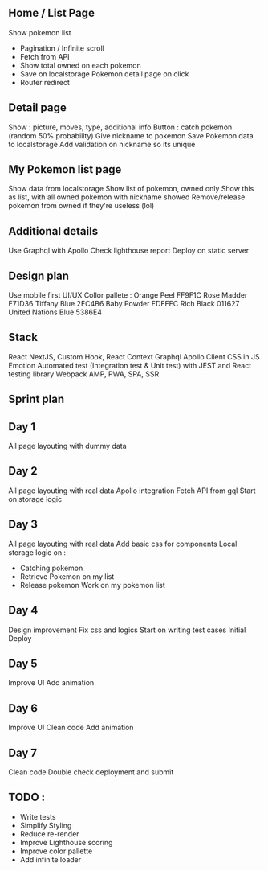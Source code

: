 ## Home / List Page
Show pokemon list
- Pagination / Infinite scroll
- Fetch from API
- Show total owned on each pokemon
- Save on localstorage
Pokemon detail page on click
- Router redirect

## Detail page
Show : picture, moves, type, additional info
Button : catch pokemon (random 50% probability)
Give nickname to pokemon
Save Pokemon data to localstorage
Add validation on nickname so its unique

## My Pokemon list page
Show data from localstorage 
Show list of pokemon, owned only
Show this as list, with all owned pokemon with nickname showed
Remove/release pokemon from owned if they're useless (lol)

## Additional details
Use Graphql with Apollo
Check lighthouse report
Deploy on static server

## Design plan
Use mobile first UI/UX
Collor pallete : 
Orange Peel FF9F1C
Rose Madder E71D36
Tiffany Blue 2EC4B6
Baby Powder FDFFFC
Rich Black 011627
United Nations Blue 5386E4


## Stack
React NextJS, Custom Hook, React Context
Graphql Apollo Client
CSS in JS Emotion
Automated test (Integration test & Unit test) with JEST and React testing library
Webpack
AMP, PWA, SPA, SSR

## Sprint plan

## Day 1
All page layouting with dummy data

## Day 2
All page layouting with real data
Apollo integration
Fetch API from gql
Start on storage logic

## Day 3
All page layouting with real data
Add basic css for components
Local storage logic on :
- Catching pokemon
- Retrieve Pokemon on my list
- Release pokemon
Work on my pokemon list

## Day 4
Design improvement
Fix css and logics
Start on writing test cases
Initial Deploy

## Day 5
Improve UI
Add animation

## Day 6
Improve UI
Clean code
Add animation

## Day 7
Clean code
Double check deployment and submit



## TODO : 
- Write tests
- Simplify Styling
- Reduce re-render
- Improve Lighthouse scoring
- Improve color pallette
- Add infinite loader